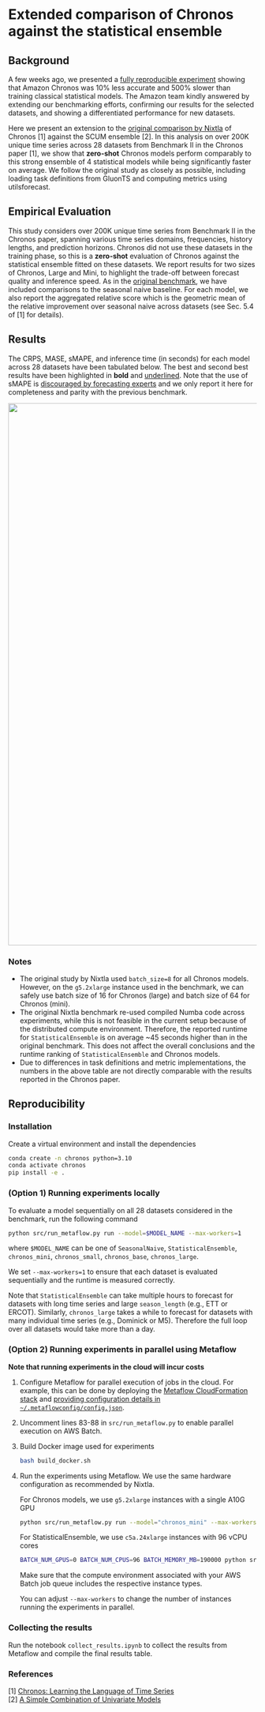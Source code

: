 # Extended comparison of Chronos against the statistical ensemble


## Background
A few weeks ago, we presented a [fully reproducible experiment](https://github.com/Nixtla/nixtla/tree/main/experiments/amazon-chronos) showing that Amazon Chronos was 10% less accurate and 500% slower than training classical statistical models. The Amazon team kindly answered by extending our benchmarking efforts, confirming our results for the selected datasets, and showing a differentiated performance for new datasets.

Here we present an extension to the [original comparison by Nixtla](https://github.com/Nixtla/nixtla/tree/main/experiments/amazon-chronos) of Chronos [1] against the SCUM ensemble [2]. In this analysis on over 200K unique time series across 28 datasets from Benchmark II in the Chronos paper [1], we show that **zero-shot** Chronos models perform comparably to this strong ensemble of 4 statistical models while being significantly faster on average. We follow the original study as closely as possible, including loading task definitions from GluonTS and computing metrics using utilsforecast.

## Empirical Evaluation

This study considers over 200K unique time series from Benchmark II in the Chronos paper, spanning various time series domains, frequencies, history lengths, and prediction horizons. Chronos did not use these datasets in the training phase, so this is a **zero-shot** evaluation of Chronos against the statistical ensemble fitted on these datasets. We report results for two sizes of Chronos, Large and Mini, to highlight the trade-off between forecast quality and inference speed. As in the [original benchmark](https://github.com/Nixtla/nixtla/tree/main/experiments/amazon-chronos), we have included comparisons to the seasonal naive baseline. For each model, we also report the aggregated relative score which is the geometric mean of the relative improvement over seasonal naive across datasets (see Sec. 5.4 of [1] for details). 

## Results

The CRPS, MASE, sMAPE, and inference time (in seconds) for each model across 28 datasets have been tabulated below. The best and second best results have been highlighted in **bold** and <u>underlined</u>. Note that the use of sMAPE is [discouraged by forecasting experts](https://otexts.com/fpp3/accuracy.html#percentage-errors) and we only report it here for completeness and parity with the previous benchmark.

<center>
<img width="1099" alt="image" src="./full_benchmark_results.png">
</center>

### Notes
- The original study by Nixtla used `batch_size=8` for all Chronos models. However, on the `g5.2xlarge` instance used in the benchmark, we can safely use batch size of 16 for Chronos (large) and batch size of 64 for Chronos (mini).
- The original Nixtla benchmark re-used compiled Numba code across experiments, while this is not feasible in the current setup because of the distributed compute environment. Therefore, the reported runtime for `StatisticalEnsemble` is on average ~45 seconds higher than in the original benchmark. This does not affect the overall conclusions and the runtime ranking of `StatisticalEnsemble` and Chronos models.
- Due to differences in task definitions and metric implementations, the numbers in the above table are not directly comparable with the results reported in the Chronos paper.

## Reproducibility

### Installation
Create a virtual environment and install the dependencies

```bash
conda create -n chronos python=3.10
conda activate chronos
pip install -e .
```

### (Option 1) Running experiments locally
To evaluate a model sequentially on all 28 datasets considered in the benchmark, run the following command
```bash
python src/run_metaflow.py run --model=$MODEL_NAME --max-workers=1
```
where `$MODEL_NAME` can be one of `SeasonalNaive`, `StatisticalEnsemble`, `chronos_mini`, `chronos_small`, `chronos_base`, `chronos_large`.

We set `--max-workers=1` to ensure that each dataset is evaluated sequentially and the runtime is measured correctly.

Note that `StatisticalEnsemble` can take multiple hours to forecast for datasets with long time series and large `season_length` (e.g., ETT or ERCOT). Similarly, `chronos_large` takes a while to forecast for datasets with many individual time series (e.g., Dominick or M5). Therefore the full loop over all datasets would take more than a day.

### (Option 2) Running experiments in parallel using Metaflow
**Note that running experiments in the cloud will incur costs**

1. Configure Metaflow for parallel execution of jobs in the cloud. For example, this can be done by deploying the [Metaflow CloudFormation stack](https://github.com/Netflix/metaflow-tools/tree/master/aws/cloudformation) and [providing configuration details in `~/.metaflowconfig/config.json`](https://outerbounds.com/engineering/operations/configure-metaflow/). 

2. Uncomment lines 83-88 in `src/run_metaflow.py` to enable parallel execution on AWS Batch.

3. Build Docker image used for experiments

    ```bash
    bash build_docker.sh
    ```

4. Run the experiments using Metaflow. We use the same hardware configuration as recommended by Nixtla.

    For Chronos models, we use `g5.2xlarge` instances with a single A10G GPU
    ```bash
    python src/run_metaflow.py run --model="chronos_mini" --max-workers=28
    ```

    For StatisticalEnsemble, we use `c5a.24xlarge` instances with 96 vCPU cores
    ```bash
    BATCH_NUM_GPUS=0 BATCH_NUM_CPUS=96 BATCH_MEMORY_MB=190000 python src/run_metaflow.py run --model=StatisticalEnsemble --max-workers=28
    ```

    Make sure that the compute environment associated with your AWS Batch job queue includes the respective instance types.

    You can adjust `--max-workers` to change the number of instances running the experiments in parallel.

### Collecting the results
Run the notebook `collect_results.ipynb` to collect the results from Metaflow and compile the final results table.

### References

[1] [Chronos: Learning the Language of Time Series](https://arxiv.org/abs/2403.07815)      
[2] [A Simple Combination of Univariate Models](https://www.sciencedirect.com/science/article/abs/pii/S0169207019300585?via%3Dihub)
